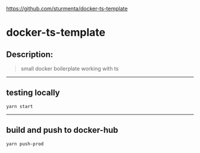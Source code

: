 https://github.com/sturmenta/docker-ts-template

# docker-ts-template

## Description:

> small docker boilerplate working with ts

---

## testing locally

    yarn start

---

## build and push to docker-hub

    yarn push-prod

<!-- // enter to shell inside docker image -->
<!--  -->
<!-- docker ps -->
<!-- docker exec -it ${docker-image-name} sh -->
<!-- // watch files -->
